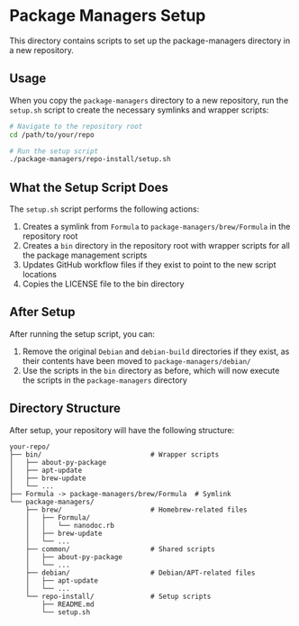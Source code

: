 # Package Managers Setup

This directory contains scripts to set up the package-managers directory in a
new repository.

## Usage

When you copy the `package-managers` directory to a new repository, run the
`setup.sh` script to create the necessary symlinks and wrapper scripts:

```bash
# Navigate to the repository root
cd /path/to/your/repo

# Run the setup script
./package-managers/repo-install/setup.sh
```

## What the Setup Script Does

The `setup.sh` script performs the following actions:

1. Creates a symlink from `Formula` to `package-managers/brew/Formula` in the
   repository root
2. Creates a `bin` directory in the repository root with wrapper scripts for all
   the package management scripts
3. Updates GitHub workflow files if they exist to point to the new script
   locations
4. Copies the LICENSE file to the bin directory

## After Setup

After running the setup script, you can:

1. Remove the original `Debian` and `debian-build` directories if they exist, as
   their contents have been moved to `package-managers/debian/`
2. Use the scripts in the `bin` directory as before, which will now execute the
   scripts in the `package-managers` directory

## Directory Structure

After setup, your repository will have the following structure:

```text
your-repo/
├── bin/                           # Wrapper scripts
│   ├── about-py-package
│   ├── apt-update
│   ├── brew-update
│   └── ...
├── Formula -> package-managers/brew/Formula  # Symlink
└── package-managers/
    ├── brew/                      # Homebrew-related files
    │   ├── Formula/
    │   │   └── nanodoc.rb
    │   ├── brew-update
    │   └── ...
    ├── common/                    # Shared scripts
    │   ├── about-py-package
    │   └── ...
    ├── debian/                    # Debian/APT-related files
    │   ├── apt-update
    │   └── ...
    └── repo-install/              # Setup scripts
        ├── README.md
        └── setup.sh
```
